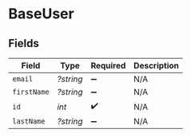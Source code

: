 # BaseUser


## Fields

| Field              | Type               | Required           | Description        |
| ------------------ | ------------------ | ------------------ | ------------------ |
| `email`            | *?string*          | :heavy_minus_sign: | N/A                |
| `firstName`        | *?string*          | :heavy_minus_sign: | N/A                |
| `id`               | *int*              | :heavy_check_mark: | N/A                |
| `lastName`         | *?string*          | :heavy_minus_sign: | N/A                |
